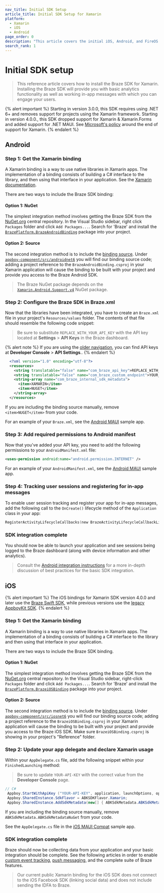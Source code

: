 ```yaml
---
nav_title: Initial SDK Setup
article_title: Initial SDK Setup for Xamarin
platform: 
  - Xamarin
  - iOS
  - Android
page_order: 0
description: "This article covers the initial iOS, Android, and FireOS SDK setup for the Xamarin platform."
search_rank: 1
---
```


# Initial SDK setup

> This reference article covers how to install the Braze SDK for Xamarin. Installing the Braze SDK will provide you with basic analytics functionality as well as working in-app messages with which you can engage your users. 

{% alert important %}
Starting in version 3.0.0, this SDK requires using .NET 6+ and removes support for projects using the Xamarin framework.
Starting in version 4.0.0., this SDK dropped support for Xamarin & Xamarin.Forms and added support for .NET MAUI.
See [Microsoft's policy][1] around the end of support for Xamarin.
{% endalert %}

## Android

### Step 1: Get the Xamarin binding

A Xamarin binding is a way to use native libraries in Xamarin apps. The implementation of a binding consists of building a C# interface to the library, and then using that interface in your application.  See the [Xamarin documentation][2].

There are two ways to include the Braze SDK binding:

#### Option 1: NuGet

The simplest integration method involves getting the Braze SDK from the [NuGet.org][3] central repository. In the Visual Studio sidebar, right click `Packages` folder and click `Add Packages...`.  Search for 'Braze' and install the [`BrazePlatform.BrazeAndroidBinding`][4] package into your project.

#### Option 2: Source

The second integration method is to include the [binding source][5]. Under [`appboy-component/src/androidnet6`][6] you will find our binding source code; adding a project reference to the ```BrazeAndroidBinding.csproj``` in your Xamarin application will cause the binding to be built with your project and provide you access to the Braze Android SDK.

>  The Braze NuGet package depends on the [`Xamarin.Android.Support.v4`][7] NuGet package.

### Step 2: Configure the Braze SDK in Braze.xml

Now that the libraries have been integrated, you have to create an `Braze.xml` file in your project's `Resources/values` folder. The contents of that file should resemble the following code snippet:

>  Be sure to substitute `REPLACE_WITH_YOUR_API_KEY` with the API key located at **Settings** > **API Keys** in the Braze dashboard.

{% alert note %}
If you are using the [older navigation]({{site.baseurl}}/navigation), you can find API keys at **Developer Console** > **API Settings**..
{% endalert %}

```xml
  <?xml version="1.0" encoding="utf-8"?>
  <resources>
    <string translatable="false" name="com_braze_api_key">REPLACE_WITH_YOUR_API_KEY</string>
    <string translatable="false" name="com_braze_custom_endpoint">YOUR_CUSTOM_ENDPOINT_OR_CLUSTER</string>
    <string-array name="com_braze_internal_sdk_metadata">
      <item>XAMARIN</item>
      <item>NUGET</item>
    </string-array>
  </resources>
```
If you are including the binding source manually, remove `<item>NUGET</item>` from your code.

For an example of your `Braze.xml`, see the [Android MAUI][8] sample app.

### Step 3: Add required permissions to Android manifest

Now that you've added your API key, you need to add the following permissions to your `AndroidManifest.xml` file:

```xml
<uses-permission android:name="android.permission.INTERNET" />
```
For an example of your `AndroidManifest.xml`, see the [Android MAUI][9] sample app.

### Step 4: Tracking user sessions and registering for in-app messages
To enable user session tracking and register your app for in-app messages, add the following call to the `OnCreate()` lifecycle method of the `Application` class in your app:

```kotlin
RegisterActivityLifecycleCallbacks(new BrazeActivityLifecycleCallbackListener());
```

### SDK integration complete

You should now be able to launch your application and see sessions being logged to the Braze dashboard (along with device information and other analytics).  

> Consult the [Android integration instructions][10] for a more in-depth discussion of best practices for the basic SDK integration.

## iOS

{% alert important %}
The iOS bindings for Xamarin SDK version 4.0.0 and later use the [Braze Swift SDK](https://github.com/braze-inc/braze-swift-sdk/), while previous versions use the [legacy AppboyKit SDK](https://github.com/Appboy/Appboy-ios-sdk).
{% endalert %}

### Step 1: Get the Xamarin binding

A Xamarin binding is a way to use native libraries in Xamarin apps.  The implementation of a binding consists of building a C# interface to the library and then using that interface in your application.

There are two ways to include the Braze SDK binding.

#### Option 1: NuGet

The simplest integration method involves getting the Braze SDK from the [NuGet.org][3] central repository. In the Visual Studio sidebar, right-click `Packages` folder and click `Add Packages...`.  Search for 'Braze' and install the [`BrazePlatform.BrazeiOSBinding`][11] package into your project.

#### Option 2: Source

The second integration method is to include the [binding source][5]. Under [`appboy-component/src/iosnet6`][12] you will find our binding source code; adding a project reference to the ```BrazeiOSBinding.csproj``` in your Xamarin application will cause the binding to be built with your project and provide you access to the Braze iOS SDK. Make sure `BrazeiOSBinding.csproj` is showing in your project's "Reference" folder.

### Step 2: Update your app delegate and declare Xamarin usage

Within your `AppDelegate.cs` file, add the following snippet within your `FinishedLaunching` method:

>  Be sure to update `YOUR-API-KEY` with the correct value from the **Developer Console** page.

```csharp
// C#
 Appboy.StartWithApiKey ("YOUR-API-KEY", application, launchOptions, options);
 Appboy.SharedInstance.SdkFlavor = ABKSDKFlavor.Xamarin;
 Appboy.SharedInstance.AddSdkMetadata(new[] { ABKSdkMetadata.ABKSdkMetadataXamarin });
```
If you are including the binding source manually, remove `ABKSdkMetadata.ABKSdkMetadataNuGet` from your code.

See the `AppDelegate.cs` file in the [iOS MAUI Compat][13] sample app.

### SDK integration complete

Braze should now be collecting data from your application and your basic integration should be complete. See the following articles in order to enable [custom event tracking][14], [push messaging][15], and the complete suite of Braze features.

>  Our current public Xamarin binding for the iOS SDK does not connect to the iOS Facebook SDK (linking social data) and does not include sending the IDFA to Braze.

[1]: https://dotnet.microsoft.com/en-us/platform/support/policy/xamarin
[2]: http://developer.xamarin.com/guides/android/advanced_topics/java_integration_overview/binding_a_java_library_%28.jar%29/
[3]: https://www.nuget.org/
[4]: https://www.nuget.org/packages/BrazePlatform.BrazeAndroidBinding/
[5]: https://github.com/braze-inc/braze-xamarin-sdk
[6]: https://github.com/braze-inc/braze-xamarin-sdk/tree/master/appboy-component/src/androidnet6/BrazeAndroidNet6Binding
[7]: https://www.nuget.org/packages/Xamarin.Android.Support.v4/
[8]: https://github.com/braze-inc/braze-xamarin-sdk/blob/master/appboy-component/samples/android-net-maui/BrazeAndroidMauiSampleApp/BrazeAndroidMauiSampleApp/Resources/values/Braze.xml
[9]: https://github.com/braze-inc/braze-xamarin-sdk/blob/master/appboy-component/samples/android-net-maui/BrazeAndroidMauiSampleApp/BrazeAndroidMauiSampleApp/AndroidManifest.xml
[10]: {{site.baseurl}}/developer_guide/platform_integration_guides/android/initial_sdk_setup/
[11]: https://www.nuget.org/packages/BrazePlatform.BrazeiOSBinding/
[12]: https://github.com/braze-inc/braze-xamarin-sdk/tree/master/appboy-component/src/iosnet6/BrazeiOSNet6Binding
[13]: https://github.com/braze-inc/braze-xamarin-sdk/blob/694e81dec05537f9ba82b8914d23c5c2381717fc/appboy-component/samples/ios-net-maui/BrazeiOSMauiCompatSampleApp/BrazeiOSMauiCompatSampleApp/Platforms/iOS/AppDelegate.cs#L15
[14]: {{site.baseurl}}/developer_guide/platform_integration_guides/xamarin/analytics/#tracking-custom-events
[15]: {{site.baseurl}}/developer_guide/platform_integration_guides/xamarin/push_notifications/